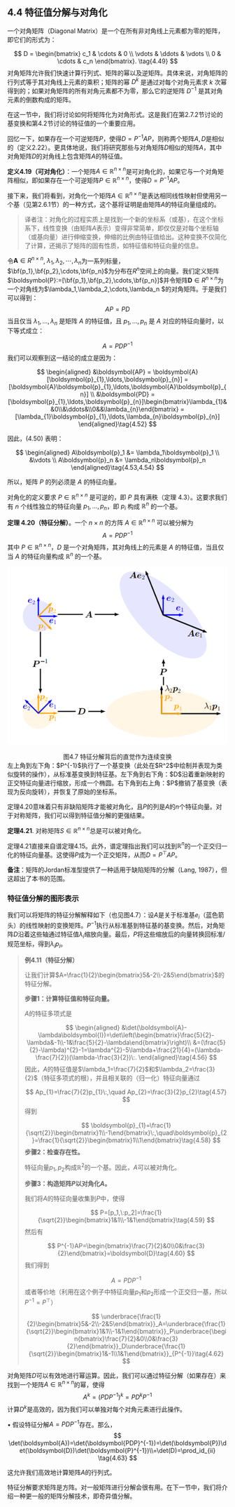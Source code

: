 ## 4.4 特征值分解与对角化

一个对角矩阵（Diagonal Matrix）是一个在所有非对角线上元素都为零的矩阵，即它们的形式为：

$$
D = \begin{bmatrix}
c_1 & \cdots & 0 \\
\vdots & \ddots & \vdots \\
0 & \cdots & c_n
\end{bmatrix}. \tag{4.49}
$$
对角矩阵允许我们快速计算行列式、矩阵的幂以及逆矩阵。具体来说，对角矩阵的行列式等于其对角线上元素的乘积；矩阵的幂 $D^k$ 是通过对每个对角元素求 $k$ 次幂得到的；如果对角矩阵的所有对角元素都不为零，那么它的逆矩阵 $D^{-1}$ 是其对角元素的倒数构成的矩阵。

在这一节中，我们将讨论如何将矩阵化为对角形式。这是我们在第2.7.2节讨论的基变换和第4.2节讨论的特征值的一个重要应用。

回忆一下，如果存在一个可逆矩阵$P$，使得$D=P^{-1}AP$，则称两个矩阵$A,D$是相似的（定义2.22）。更具体地说，我们将研究那些与对角矩阵$D$相似的矩阵$A$，其中对角矩阵$D$的对角线上包含矩阵$A$的特征值。

**定义4.19（可对角化）**：一个矩阵$A\in\mathbb{R}^{n\times n}$是可对角化的，如果它与一个对角矩阵相似，即如果存在一个可逆矩阵$P\in\mathbb{R}^{n\times n}$，使得$D=P^{-1}AP$。

接下来，我们将看到，对角化一个矩阵$A\in\mathbb{R}^{n\times n}$是表达相同线性映射但使用另一个基（见第2.6.1节）的一种方式，这个基将证明是由矩阵$A$的特征向量组成的。

> 译者注：对角化的过程实质上是找到一个新的坐标系（或基），在这个坐标系下，线性变换（由矩阵$A$表示）变得非常简单，即仅仅是对每个坐标轴（或基向量）进行伸缩变换，伸缩的比例由特征值给出。这种变换不仅简化了计算，还揭示了矩阵的固有性质，如特征值和特征向量的信息。

令$\boldsymbol{A}\in R^{n\times n}$, $\lambda_1,\lambda_2,\cdots,\lambda_n$为一系列标量，$\bf{p_1},\bf{p_2},\cdots,\bf{p_n}$为分布在$R^n$空间上的向量。我们定义矩阵$\boldsymbol{P}:=[\bf{p_1},\bf{p_2},\cdots,\bf{p_n}]$并令矩阵$\boldsymbol{D}\in R^{n\times n}$为一个对角线为$\lambda_1,\lambda_2,\cdots,\lambda_n $的对角矩阵。于是我们可以得到：
$$
AP=PD\tag{4.50}
$$
当且仅当 $\lambda_1, \ldots, \lambda_n$ 是矩阵 $A$ 的特征值，且 $p_1, \ldots, p_n$ 是 $A$ 对应的特征向量时，以下等式成立：

$$
A = PDP^{-1}\tag{4.51}
$$
我们可以观察到这一结论的成立是因为：

$$
\begin{aligned}
&\boldsymbol{AP} = \boldsymbol{A}[\boldsymbol{p}_{1},\ldots,\boldsymbol{p}_{n}] = [\boldsymbol{A}\boldsymbol{p}_{1},\ldots,\boldsymbol{A}\boldsymbol{p}_{n}] \\
&\boldsymbol{PD} = [\boldsymbol{p}_{1},\ldots,\boldsymbol{p}_{n}]\begin{bmatrix}\lambda_{1}&&0\\&\ddots&\\0&&\lambda_{n}\end{bmatrix} = [\lambda_{1}\boldsymbol{p}_{1},\ldots,\lambda_{n}\boldsymbol{p}_{n}]
\end{aligned}\tag{4.52}
$$

因此，(4.50) 表明：

$$
\begin{aligned}
A\boldsymbol{p}_1 &= \lambda_1\boldsymbol{p}_1 \\
&\vdots \\
A\boldsymbol{p}_n &= \lambda_n\boldsymbol{p}_n
\end{aligned}\tag{4.53,4.54}
$$

所以，矩阵 $P$ 的列必须是 $A$ 的特征向量。

对角化的定义要求 $P \in \mathbb{R}^{n\times n}$ 是可逆的，即 $P$ 具有满秩（定理 4.3）。这要求我们有 $n$ 个线性独立的特征向量 $p_1, \ldots, p_n$，即 $p_i$ 构成 $\mathbb{R}^n$ 的一个基。

**定理 4.20（特征分解）**。一个 $n \times n$ 的方阵 $A \in \mathbb{R}^{n\times n}$ 可以被分解为
$$
A = PDP^{-1}\tag{4.55}
$$
其中 $P \in \mathbb{R}^{n\times n}$，$D$ 是一个对角矩阵，其对角线上的元素是 $A$ 的特征值，当且仅当 $A$ 的特征向量构成 $\mathbb{R}^n$ 的一个基。

![1723798378994](../attachments/4.7.png)

<center>图4.7 特征分解背后的直觉作为连续变换</center> 左上角到左下角：$P^{-1}$执行了一个基变换（此处在$R^2$中绘制并表现为类似旋转的操作），从标准基变换到特征基。左下角到右下角：$D$沿着重新映射的正交特征向量进行缩放，形成一个椭圆。右下角到右上角：$P$撤销了基变换（表现为反向旋转），并恢复了原始的坐标系。

定理4.20意味着只有非缺陷矩阵才能被对角化，且$P$的列是$A$的$n$个特征向量。对于对称矩阵，我们可以得到特征值分解的更强结果。

**定理4.21**. 对称矩阵$S\in\mathbb{R}^{n\times n}$总是可以被对角化。

定理4.21直接来自谱定理4.15。此外，谱定理指出我们可以找到$\mathbb{R}^n$的一个正交归一化的特征向量基。这使得$P$成为一个正交矩阵，从而$D=P^\top AP$。

**备注**：矩阵的Jordan标准型提供了一种适用于缺陷矩阵的分解（Lang, 1987），但这超出了本书的范围。

### 特征值分解的图形表示

我们可以将矩阵的特征分解解释如下（也见图4.7）：设$A$是关于标准基$e_i$（蓝色箭头）的线性映射的变换矩阵。$P^{-1}$执行从标准基到特征基的基变换。然后，对角矩阵$D$沿着这些轴通过特征值$\lambda_i$缩放向量。最后，$P$将这些缩放后的向量转换回标准/规范坐标，得到$\lambda_ip_i$。

> **例4.11（特征分解）**
>
> 让我们计算$A=\frac{1}{2}\begin{bmatrix}5&-2\\-2&5\end{bmatrix}$的特征分解。
>
> **步骤1：计算特征值和特征向量。**
>
> $A$的特征多项式是
>
> $$
> \begin{aligned}
> &\det(\boldsymbol{A}-\lambda\boldsymbol{I})=\det\left(\begin{bmatrix}\frac{5}{2}-\lambda&-1\\-1&\frac{5}{2}-\lambda\end{bmatrix}\right)\\
> &=(\frac{5}{2}-\lambda)^{2}-1=\lambda^{2}-5\lambda+\frac{21}{4}=(\lambda-\frac{7}{2})(\lambda-\frac{3}{2})\:.
> \end{aligned}\tag{4.56}
> $$
> 因此，$A$的特征值是$\lambda_1=\frac{7}{2}$和$\lambda_2=\frac{3}{2}$（特征多项式的根），并且相关联的（归一化）特征向量通过
>
> $$
> Ap_{1}=\frac{7}{2}p_{1}\:,\quad Ap_{2}=\frac{3}{2}p_{2}\tag{4.57}
> $$
> 得到
>
> $$
> \boldsymbol{p}_{1}=\frac{1}{\sqrt{2}}\begin{bmatrix}1\\-1\end{bmatrix}\:,\quad\boldsymbol{p}_{2}=\frac{1}{\sqrt{2}}\begin{bmatrix}1\\1\end{bmatrix}\tag{4.58}
> $$
> **步骤2：检查存在性。**
>
> 特征向量$p_1,p_2$构成$\mathbb{R}^2$的一个基。因此，$A$可以被对角化。
>
> **步骤3：构造矩阵$P$以对角化$A$。**
>
> 我们将$A$的特征向量收集到$P$中，使得
>
> $$
> P=[p_1,\:p_2]=\frac{1}{\sqrt{2}}\begin{bmatrix}1&1\\-1&1\end{bmatrix}\tag{4.59}
> $$
> 然后有
>
> $$
> P^{-1}AP=\begin{bmatrix}\frac{7}{2}&0\\0&\frac{3}{2}\end{bmatrix}=\boldsymbol{D}\tag{4.60}
> $$
> 我们得到
>
> $$
> A=PDP^{-1}\tag{4.61}
> $$
> 或者等价地（利用在这个例子中特征向量$p_{1}$和$p_2$形成一个正交归一基，所以$P^{-1}=P^{\top}$）
>
> $$
> \underbrace{\frac{1}{2}\begin{bmatrix}5&-2\\-2&5\end{bmatrix}}_A=\underbrace{\frac{1}{\sqrt{2}}\begin{bmatrix}1&1\\-1&1\end{bmatrix}}_P\underbrace{\begin{bmatrix}\frac{7}{2}&0\\0&\frac{3}{2}\end{bmatrix}}_D\underbrace{\frac{1}{\sqrt{2}}\begin{bmatrix}1&-1\\1&1\end{bmatrix}}_{P^{-1}}\tag{4.62}
> $$

对角矩阵$D$可以有效地进行幂运算。因此，我们可以通过特征分解（如果存在）来找到一个矩阵$A\in\mathbb{R}^{n\times n}$的幂，使得
$$
A^k=(PDP^{-1})^k=PD^kP^{-1}\tag{4.62}
$$
计算$D^k$是高效的，因为我们可以单独对每个对角元素进行此操作。

$\bullet$ 假设特征分解$A=PDP^{-1}$存在。那么，
$$
\det(\boldsymbol{A})=\det(\boldsymbol{PDP}^{-1})=\det(\boldsymbol{P})\det(\boldsymbol{D})\det(\boldsymbol{P}^{-1})\\=\det(D)=\prod_id_{ii} \tag{4.63}
$$

这允许我们高效地计算矩阵$A$的行列式。

特征分解要求矩阵是方阵。对一般矩阵进行分解会很有用。在下一节中，我们将介绍一种更一般的矩阵分解技术，即奇异值分解。


